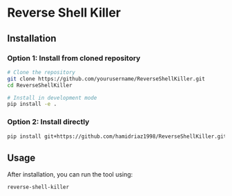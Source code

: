 # Reverse Shell Killer

## Installation

### Option 1: Install from cloned repository
```bash
# Clone the repository
git clone https://github.com/yourusername/ReverseShellKiller.git
cd ReverseShellKiller

# Install in development mode
pip install -e .
```

### Option 2: Install directly
```bash
pip install git+https://github.com/hamidriaz1998/ReverseShellKiller.git
```

## Usage
After installation, you can run the tool using:
```bash
reverse-shell-killer
```